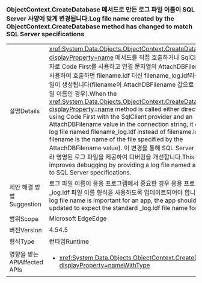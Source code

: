 ### <a name="log-file-name-created-by-the-objectcontextcreatedatabase-method-has-changed-to-match-sql-server-specifications"></a><span data-ttu-id="9cf0f-101">ObjectContext.CreateDatabase 메서드로 만든 로그 파일 이름이 SQL Server 사양에 맞게 변경됩니다.</span><span class="sxs-lookup"><span data-stu-id="9cf0f-101">Log file name created by the ObjectContext.CreateDatabase method has changed to match SQL Server specifications</span></span>

|   |   |
|---|---|
|<span data-ttu-id="9cf0f-102">설명</span><span class="sxs-lookup"><span data-stu-id="9cf0f-102">Details</span></span>|<span data-ttu-id="9cf0f-103"><xref:System.Data.Objects.ObjectContext.CreateDatabase?displayProperty=name> 메서드를 직접 호출하거나 SqlClient 공급자로 Code First를 사용하고 연결 문자열의 AttachDBFilename 값을 사용하여 호출하면 filename.ldf 대신 filename_log.ldf라는 로그 파일이 생성됩니다(filename이 AttachDBFilename 값으로 지정한 파일 이름인 경우).</span><span class="sxs-lookup"><span data-stu-id="9cf0f-103">When the <xref:System.Data.Objects.ObjectContext.CreateDatabase?displayProperty=name> method is called either directly or by using Code First with the SqlClient provider and an AttachDBFilename value in the connection string, it creates a log file named filename_log.ldf instead of filename.ldf (where filename is the name of the file specified by the AttachDBFilename value).</span></span> <span data-ttu-id="9cf0f-104">이 변경을 통해 SQL Server 사양에 따라 명명된 로그 파일을 제공하여 디버깅을 개선합니다.</span><span class="sxs-lookup"><span data-stu-id="9cf0f-104">This change improves debugging by providing a log file named according to SQL Server specifications.</span></span>|
|<span data-ttu-id="9cf0f-105">제안 해결 방법</span><span class="sxs-lookup"><span data-stu-id="9cf0f-105">Suggestion</span></span>|<span data-ttu-id="9cf0f-106">로그 파일 이름이 응용 프로그램에서 중요한 경우 응용 프로그램은 표준 _log.ldf 파일 이름 형식을 사용하도록 업데이트되어야 합니다.</span><span class="sxs-lookup"><span data-stu-id="9cf0f-106">If the log file name is important for an app, the app should be updated to expect the standard _log.ldf file name format.</span></span>|
|<span data-ttu-id="9cf0f-107">범위</span><span class="sxs-lookup"><span data-stu-id="9cf0f-107">Scope</span></span>|<span data-ttu-id="9cf0f-108">Microsoft Edge</span><span class="sxs-lookup"><span data-stu-id="9cf0f-108">Edge</span></span>|
|<span data-ttu-id="9cf0f-109">버전</span><span class="sxs-lookup"><span data-stu-id="9cf0f-109">Version</span></span>|<span data-ttu-id="9cf0f-110">4.5</span><span class="sxs-lookup"><span data-stu-id="9cf0f-110">4.5</span></span>|
|<span data-ttu-id="9cf0f-111">형식</span><span class="sxs-lookup"><span data-stu-id="9cf0f-111">Type</span></span>|<span data-ttu-id="9cf0f-112">런타임</span><span class="sxs-lookup"><span data-stu-id="9cf0f-112">Runtime</span></span>|
|<span data-ttu-id="9cf0f-113">영향을 받는 API</span><span class="sxs-lookup"><span data-stu-id="9cf0f-113">Affected APIs</span></span>|<ul><li><xref:System.Data.Objects.ObjectContext.CreateDatabase?displayProperty=nameWithType></li></ul>|


